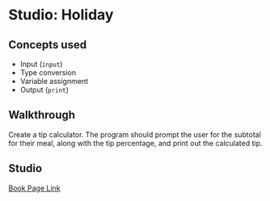 # Studio: Holiday

## Concepts used

- Input (`input`)
- Type conversion
- Variable assignment
- Output (`print`)

## Walkthrough

Create a tip calculator. The program should prompt the user for the subtotal for their meal, along with the tip percentage, and print out the calculated tip.

## Studio

[Book Page Link](https://runestone.launchcode.org/runestone/static/thinkcspy/Studios/holiday.html)
